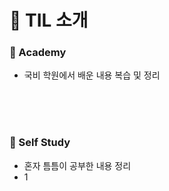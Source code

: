 # :bookmark_tabs: TIL 소개

### :pushpin: Academy

- 국비 학원에서 배운 내용 복습 및 정리

<br/>

<br/>

<br/>

### :pushpin: Self Study

- 혼자 틈틈이 공부한 내용 정리
- 1

<br/>
